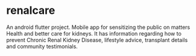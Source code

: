 # renalcare

An android flutter project.
Mobile app for sensitizing the public on matters Health and better care for kidneys. It has information regarding how to prevent Chronic Renal Kidney Disease, lifestyle advice, transplant details and community testimonials.
